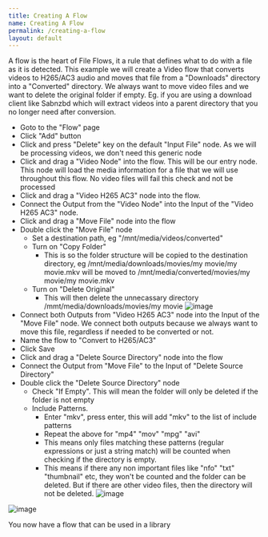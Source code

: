 ```yaml
---
title: Creating A Flow
name: Creating A Flow
permalink: /creating-a-flow
layout: default
---
```


A flow is the heart of File Flows, it a rule that defines what to do with a file as it is detected.
This example we will create a Video flow that converts videos to H265/AC3 audio and moves that file from a "Downloads" directory into a "Converted" directory.  We always want to move video files and we want to delete the original folder if empty.  Eg. if you are using a download client like Sabnzbd which will extract videos into a parent directory that you no longer need after conversion.

* Goto to the "Flow" page
* Click "Add" button
* Click and press "Delete" key on the default "Input File" node.  As we will be processing videos, we don't need this generic node
* Click and drag a "Video Node" into the flow.  This will be our entry node.   This node will load the media information for a file that we will use throughout this flow.  No video files will fail this check and not be processed
* Click and drag a "Video H265 AC3" node into the flow.   
* Connect the Output from the "Video Node" into the Input of the "Video H265 AC3" node.
* Click and drag a "Move File" node into the flow
* Double click the "Move File" node 
  * Set a destination path, eg "/mnt/media/videos/converted"
  * Turn on "Copy Folder"
     * This is so the folder structure will be copied to the destination directory, eg /mnt/media/downloads/movies/my movie/my movie.mkv will be moved to /mnt/media/converted/movies/my movie/my movie.mkv
  * Turn on "Delete Original"
     * This will then delete the unnecassary directory /mmt/media/downloads/movies/my movie
![image](https://user-images.githubusercontent.com/958400/144160783-33288944-1555-4d3f-85ae-ec32b8876752.png)
* Connect both Outputs from "Video H265 AC3" node into the Input of the "Move File" node.  We connect both outputs because we always want to move this file, regardless if needed to be converted or not.
* Name the flow to "Convert to H265/AC3"
* Click Save
* Click and drag a "Delete Source Directory" node into the flow
* Connect the Output from "Move File" to the Input of "Delete Source Directory"
* Double click the "Delete Source Directory" node
  * Check "If Empty".  This will mean the folder will only be deleted if the folder is not empty
  * Include Patterns.  
      * Enter "mkv", press enter, this will add "mkv" to the list of include patterns
      * Repeat the above for "mp4" "mov" "mpg" "avi"
      * This means only files matching these patterns (regular expressions or just a string match) will be counted when checking if the directory is empty.
      * This means if there any non important files like "nfo" "txt" "thumbnail" etc, they won't be counted and the folder can be deleted.  But if there are other video files, then the directory will not be deleted.
      ![image](https://user-images.githubusercontent.com/958400/144161330-3869743b-fd90-45c7-801f-e5df046a717a.png)


![image](https://user-images.githubusercontent.com/958400/144160886-70b3587c-dde0-4c80-a8ec-48eb83ddf77d.png)

You now have a flow that can be used in a library
